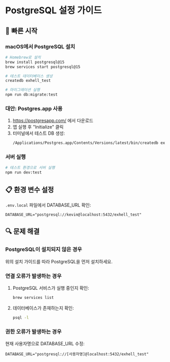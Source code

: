 # PostgreSQL 설정 가이드

## 🚀 빠른 시작

### macOS에서 PostgreSQL 설치

```bash
# Homebrew로 설치
brew install postgresql@15
brew services start postgresql@15

# 테스트 데이터베이스 생성
createdb exhell_test

# 마이그레이션 실행
npm run db:migrate:test
```

### 대안: Postgres.app 사용

1. https://postgresapp.com/ 에서 다운로드
2. 앱 실행 후 "Initialize" 클릭
3. 터미널에서 테스트 DB 생성:
   ```bash
   /Applications/Postgres.app/Contents/Versions/latest/bin/createdb exhell_test
   ```

### 서버 실행

```bash
# 테스트 환경으로 서버 실행
npm run dev:test
```

## 📋 환경 변수 설정

`.env.local` 파일에서 DATABASE_URL 확인:
```
DATABASE_URL="postgresql://kevin@localhost:5432/exhell_test"
```

## 🔍 문제 해결

### PostgreSQL이 설치되지 않은 경우
위의 설치 가이드를 따라 PostgreSQL을 먼저 설치하세요.

### 연결 오류가 발생하는 경우
1. PostgreSQL 서비스가 실행 중인지 확인:
   ```bash
   brew services list
   ```

2. 데이터베이스가 존재하는지 확인:
   ```bash
   psql -l
   ```

### 권한 오류가 발생하는 경우
현재 사용자명으로 DATABASE_URL 수정:
```
DATABASE_URL="postgresql://[사용자명]@localhost:5432/exhell_test"
```